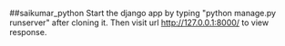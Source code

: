 ##saikumar_python
Start the django app by typing "python manage.py runserver" after cloning it. Then visit url http://127.0.0.1:8000/ to view response.
